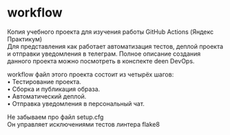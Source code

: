 # workflow
Копия учебного проекта для изучения работы GitHub Actions (Яндекс Практикум)  
Для представления как работает автоматизация тестов, деплой проекта и отправки уведомления в телеграм.
Полное описание создания данного проекта можно посмотреть в конспекте deen DevOps.   
   
workflow файл этого проекта состоит из четырёх шагов:   
•	Тестирование проекта.   
•	Сборка и публикация образа.   
•	Автоматический деплой.   
•	Отправка уведомления в персональный чат.   
   
Не забываем про файл setup.cfg   
Он управляет исключениями тестов линтера flake8
